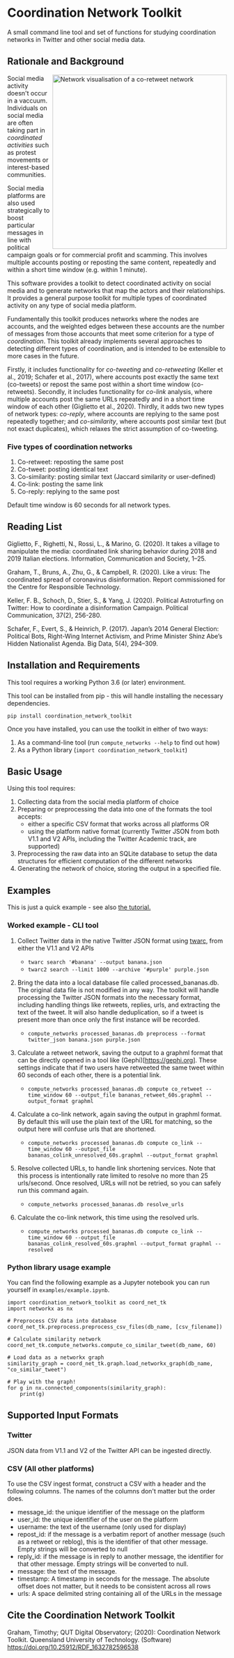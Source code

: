# Coordination Network Toolkit

A small command line tool and set of functions for studying coordination networks
in Twitter and other social media data.

## Rationale and Background

<img src="https://i.ibb.co/qJVwBKR/coretweet-min-Weight2-coloured-By-Account-Status.png" alt="Network visualisation of a co-retweet network" width="400" height="400" align="right">

Social media activity doesn't occur in a vaccuum. Individuals on social media are often taking part in *coordinated activities* such as protest movements or interest-based communities. 

Social media platforms are also used strategically to boost particular messages in line with political campaign goals or for commercial profit and scamming. This involves multiple accounts posting or reposting the same content, repeatedly and within a short time window (e.g. within 1 minute).

This software provides a toolkit to detect coordinated activity on social media and to generate networks that map the actors and their relationships. It provides a general purpose toolkit for multiple types of coordinated activity on any type of social media platform.

Fundamentally this toolkit produces networks where the nodes are accounts, and the weighted edges between these accounts are the number of messages from those accounts that meet some criterion for a type of *coordination*. This toolkit already implements several approaches to detecting different types of coordination, and is intended to be extensible to more cases in the future.

Firstly, it includes functionality for *co-tweeting* and *co-retweeting* (Keller et al., 2019; Schafer et al., 2017), where accounts post exactly the same text (co-tweets) or repost the same post within a short time window (co-retweets). Secondly, it includes functionality for *co-link* analysis, where multiple accounts post the same URLs repeatedly and in a short time window of each other (Giglietto et al., 2020). Thirdly, it adds two new types of network types: *co-reply*, where accounts are replying to the same post repeatedly together; and *co-similarity*, where accounts post similar text (but not exact duplicates), which relaxes the strict assumption of co-tweeting. 

### Five types of coordination networks

1. Co-retweet: reposting the same post
2. Co-tweet: posting identical text
3. Co-similarity: posting similar text (Jaccard similarity or user-defined)
4. Co-link: posting the same link
5. Co-reply: replying to the same post

Default time window is 60 seconds for all network types.

## Reading List

Giglietto, F., Righetti, N., Rossi, L., & Marino, G. (2020). It takes a village to manipulate the media: coordinated link sharing behavior during 2018 and 2019 Italian elections. Information, Communication and Society, 1–25.

Graham, T., Bruns, A., Zhu, G., & Campbell, R. (2020). Like a virus: The coordinated spread of coronavirus disinformation. Report commissioned for the Centre for Responsible Technology.

Keller, F. B., Schoch, D., Stier, S., & Yang, J. (2020). Political Astroturfing on Twitter: How to coordinate a disinformation Campaign. Political Communication, 37(2), 256-280.

Schafer, F., Evert, S., & Heinrich, P. (2017). Japan’s 2014 General Election: Political Bots, Right-Wing Internet Activism, and Prime Minister Shinz Abe’s Hidden Nationalist Agenda. Big Data, 5(4), 294–309.


## Installation and Requirements

This tool requires a working Python 3.6 (or later) environment. 

This tool can be installed from pip - this will handle installing the necessary
dependencies.

`pip install coordination_network_toolkit`

Once you have installed, you can use the toolkit in either of two ways:

1. As a command-line tool (run `compute_networks --help` to find out how)
2. As a Python library (`import coordination_network_toolkit`)


## Basic Usage

Using this tool requires:

1. Collecting data from the social media platform of choice
2. Preparing or preprocessing the data into one of the formats the tool accepts:
	- either a specific CSV format that works across all platforms OR
	- using the platform native format (currently Twitter JSON from both
        V1.1 and V2 APIs, including the Twitter Academic track, are supported)
3. Preprocessing the raw data into an SQLite database to setup the data structures for
   efficient computation of the different networks
4. Generating the network of choice, storing the output in a specified file.


## Examples

This is just a quick example - see also [the tutorial.](docs/tutorial.md)

### Worked example - CLI tool

1. Collect Twitter data in the native Twitter JSON format using
[twarc](https://github.com/docnow/twarc/), from either the V1.1 and V2 APIs
    
    - `twarc search '#banana' --output banana.json`
    - `twarc2 search --limit 1000 --archive '#purple' purple.json  `

2. Bring the data into a local database file called processed_bananas.db. The original
data file is not modified in any way. The toolkit will handle processing the Twitter
JSON formats into the necessary format, including handling things like retweets, replies,
urls, and extracting the text of the tweet. It will also handle deduplication, so if a
tweet is  present more than once only the first instance will be recorded.

    - `compute_networks processed_bananas.db preprocess --format twitter_json banana.json purple.json`

3. Calculate a retweet network, saving the output to a graphml format that can be
directly opened in a tool like (Gephi)[https://gephi.org]. These settings indicate that
if two users have retweeted the same tweet within 60 seconds of each other, there is a
potential link.

    - `compute_networks processed_bananas.db compute co_retweet --time_window 60 --output_file bananas_retweet_60s.graphml --output_format graphml`

3. Calculate a co-link network, again saving the output in graphml format. By default
this will use the plain text of the URL for matching, so the output here will confuse
urls that are shortened.

    - `compute_networks processed_bananas.db compute co_link --time_window 60 --output_file bananas_colink_unresolved_60s.graphml --output_format graphml`

4. Resolve collected URLs, to handle link shortening services. Note that this process
is intentionally rate limited to resolve no more than 25 urls/second. Once resolved,
URLs will not be retried, so you can safely run this command again.

    - `compute_networks processed_bananas.db resolve_urls`

5. Calculate the co-link network, this time using the resolved urls.

    - `compute_networks processed_bananas.db compute co_link --time_window 60 --output_file bananas_colink_resolved_60s.graphml --output_format graphml --resolved`


### Python library usage example

You can find the following example as a Jupyter notebook you can run yourself in
`examples/example.ipynb`.

```
import coordination_network_toolkit as coord_net_tk
import networkx as nx

# Preprocess CSV data into database
coord_net_tk.preprocess.preprocess_csv_files(db_name, [csv_filename])

# Calculate similarity network
coord_net_tk.compute_networks.compute_co_similar_tweet(db_name, 60)

# Load data as a networkx graph
similarity_graph = coord_net_tk.graph.load_networkx_graph(db_name, "co_similar_tweet")

# Play with the graph!
for g in nx.connected_components(similarity_graph):
    print(g)
```


## Supported Input Formats

### Twitter

JSON data from V1.1 and V2 of the Twitter API can be ingested directly.


### CSV (All other platforms)

To use the CSV ingest format, construct a CSV with a header and the following columns.
The names of the columns don't matter but the order does.

- message_id: the unique identifier of the message on the platform
- user_id: the unique identifier of the user on the platform
- username: the text of the username (only used for display)
- repost_id: if the message is a verbatim report of another message (such as a retweet 
	or reblog), this is the identifier of that other message. Empty strings will be 
	converted to null
- reply_id: if the message is in reply to another message, the identifier for that other
    message. Empty strings will be converted to null.
- message: the text of the message.
- timestamp: A timestamp in seconds for the message. The absolute offset does not matter,
    but it needs to be consistent across all rows
- urls: A space delimited string containing all of the URLs in the message


## Cite the Coordination Network Toolkit

Graham, Timothy; QUT Digital Observatory; (2020): Coordination Network Toolkit. 
Queensland University of Technology. (Software) 
https://doi.org/10.25912/RDF_1632782596538
